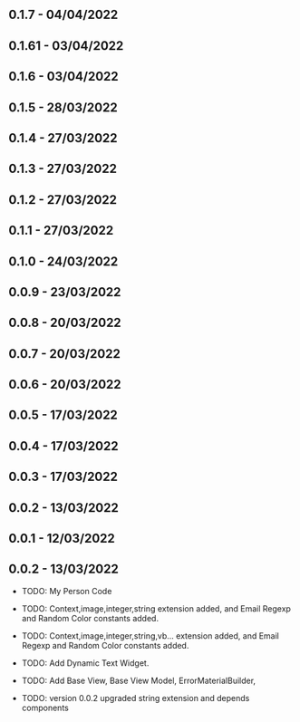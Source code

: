 ## 0.1.7 - 04/04/2022
## 0.1.61 - 03/04/2022
## 0.1.6 - 03/04/2022
## 0.1.5 - 28/03/2022
## 0.1.4 - 27/03/2022
## 0.1.3 - 27/03/2022
## 0.1.2 - 27/03/2022
## 0.1.1 - 27/03/2022
## 0.1.0 - 24/03/2022
## 0.0.9 - 23/03/2022
## 0.0.8 - 20/03/2022
## 0.0.7 - 20/03/2022
## 0.0.6 - 20/03/2022
## 0.0.5 - 17/03/2022
## 0.0.4 - 17/03/2022
## 0.0.3 - 17/03/2022
## 0.0.2 - 13/03/2022
## 0.0.1 - 12/03/2022
## 0.0.2 - 13/03/2022


* TODO: My Person Code
* TODO: Context,image,integer,string extension added, and Email Regexp and Random Color constants added.
* TODO: Context,image,integer,string,vb... extension added, and Email Regexp and Random Color constants added.
* TODO: Add Dynamic Text Widget.
* TODO: Add Base View, Base View Model, ErrorMaterialBuilder,

* TODO: version 0.0.2 upgraded string extension and depends components

